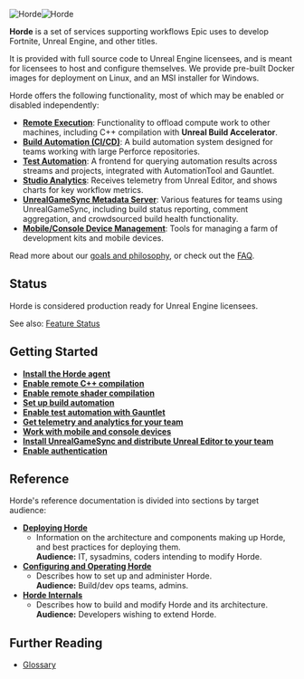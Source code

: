 ![Horde](Docs/Images/ue-horde-black.png#gh-light-mode-only)![Horde](Docs/Images/ue-horde-white.png#gh-dark-mode-only)

**Horde** is a set of services supporting workflows Epic uses to develop Fortnite,
Unreal Engine, and other titles.

It is provided with full source code to Unreal Engine licensees, and is meant for licensees to host and configure
themselves. We provide pre-built Docker images for deployment on Linux, and an MSI installer for Windows.

Horde offers the following functionality, most of which may be enabled or disabled independently:

* **[Remote Execution](Docs/Tutorials/RemoteCompilation.md)**: Functionality to offload compute work to other machines,
  including C++ compilation with **Unreal Build Accelerator**.
* **[Build Automation (CI/CD)](Docs/Tutorials/BuildAutomation.md)**: A build automation system designed for teams working
  with large Perforce repositories.
* **[Test Automation](Docs/Config/AutomationHub.md)**: A frontend for querying automation results across streams and
  projects, integrated with AutomationTool and Gauntlet.
* **[Studio Analytics](Docs/Tutorials/Analytics.md)**: Receives telemetry from Unreal Editor, and shows charts for
  key workflow metrics.
* **[UnrealGameSync Metadata Server](Docs/Config/UgsMetadataServer.md)**: Various features for teams using
  UnrealGameSync, including build status reporting, comment aggregation, and crowdsourced build health functionality.
* **[Mobile/Console Device Management](Docs/Tutorials/DeviceManager.md)**: Tools for managing a farm of development kits and
  mobile devices.

Read more about our [goals and philosophy](Docs/Goals.md), or check out the [FAQ](Docs/Faq.md).

## Status

Horde is considered production ready for Unreal Engine licensees.

See also: [Feature Status](Docs/Features.md)

## Getting Started

* **[Install the Horde agent](Docs/Tutorials/InstallHorde.md)**
* **[Enable remote C++ compilation](Docs/Tutorials/RemoteCompilation.md)**
* **[Enable remote shader compilation](Docs/Tutorials/RemoteShaderCompilation.md)**
* **[Set up build automation](Docs/Tutorials/BuildAutomation.md)**
* **[Enable test automation with Gauntlet](Docs/Tutorials/TestAutomation.md)**
* **[Get telemetry and analytics for your team](Docs/Tutorials/Analytics.md)**
* **[Work with mobile and console devices](Docs/Tutorials/DeviceManager.md)**
* **[Install UnrealGameSync and distribute Unreal Editor to your team](Docs/Tutorials/UnrealGameSync.md)**
* **[Enable authentication](Docs/Tutorials/Authentication.md)**

## Reference

Horde's reference documentation is divided into sections by target audience:

* [**Deploying Horde**](Docs/Deployment.md)
  * Information on the architecture and components making up Horde, and best practices for deploying them.<br>
  **Audience:** IT, sysadmins, coders intending to modify Horde.
* [**Configuring and Operating Horde**](Docs/Config.md)
  * Describes how to set up and administer Horde.<br>
  **Audience:** Build/dev ops teams, admins.
* [**Horde Internals**](Docs/Internals.md)
  * Describes how to build and modify Horde and its architecture.<br>
  **Audience:** Developers wishing to extend Horde.

## Further Reading

* [Glossary](Docs/Glossary.md)
